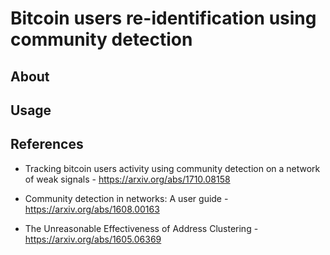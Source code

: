 # Bitcoin users re-identification using community detection

## About

## Usage

## References

* Tracking bitcoin users activity using community
detection on a network of weak signals - https://arxiv.org/abs/1710.08158

* Community detection in networks: A user guide - https://arxiv.org/abs/1608.00163

* The Unreasonable Effectiveness of Address Clustering - https://arxiv.org/abs/1605.06369
